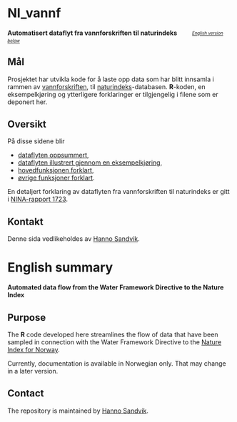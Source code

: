 # NI_vannf
**Automatisert dataflyt fra vannforskriften til naturindeks** &nbsp;&nbsp; <sub> &nbsp;&nbsp; <sup> &nbsp;&nbsp; _[English version below](#english-summary)_ <sup> <sub>

## Mål
Prosjektet har utvikla kode for å laste opp data som har blitt innsamla i rammen av [vannforskriften](https://lovdata.no/dokument/SF/forskrift/2006-12-15-1446), til [naturindeks](https://www.naturindeks.no/)-databasen. 
**R**-koden, en eksempelkjøring og ytterligere forklaringer er tilgjengelig i filene som er deponert her.

## Oversikt
På disse sidene blir

- [dataflyten oppsummert](forklar/dataflyt.md),
- [dataflyten illustrert gjennom en eksempelkjøring](vfNIdemo.md),
- [hovedfunksjonen forklart](forklar/VFtilNI.md),
- [øvrige funksjoner forklart](forklar/funksjon.md).

En detaljert forklaring av dataflyten fra vannforskriften til naturindeks er gitt i [NINA-rapport 1723](http://hdl.handle.net/11250/2631056).

## Kontakt
Denne sida vedlikeholdes av [Hanno Sandvik](mailto:hanno.sandvik@nina.no).



# English summary
**Automated data flow from the Water Framework Directive to the Nature Index**

## Purpose
The **R** code developed here streamlines the flow of data that have been sampled in connection with the Water Framework Directive to the [Nature Index for Norway](https://www.naturindeks.no/).

Currently, documentation is available in Norwegian only.
That may change in a later version.

## Contact
The repository is maintained by [Hanno Sandvik](mailto:hanno.sandvik@nina.no).


